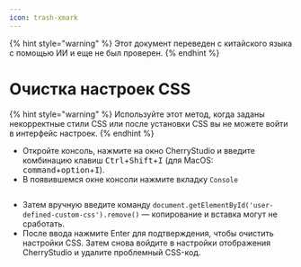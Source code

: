 ```yaml
---
icon: trash-xmark
---
```


{% hint style="warning" %}
Этот документ переведен с китайского языка с помощью ИИ и еще не был проверен.
{% endhint %}

# Очистка настроек CSS



{% hint style="warning" %}
Используйте этот метод, когда заданы некорректные стили CSS или после установки CSS вы не можете войти в интерфейс настроек.
{% endhint %}

* Откройте консоль, нажмите на окно CherryStudio и введите комбинацию клавиш <kbd>Ctrl</kbd>+<kbd>Shift</kbd>+<kbd>I</kbd> (для MacOS: <kbd>command</kbd>+<kbd>option</kbd>+<kbd>I</kbd>).
* В появившемся окне консоли нажмите вкладку `Console`

<figure><img src="../../.gitbook/assets/image (126).png" alt=""><figcaption></figcaption></figure>

* Затем вручную введите команду `document.getElementById('user-defined-custom-css').remove()` — копирование и вставка могут не сработать.
* После ввода нажмите Enter для подтверждения, чтобы очистить настройки CSS. Затем снова войдите в настройки отображения CherryStudio и удалите проблемный CSS-код.